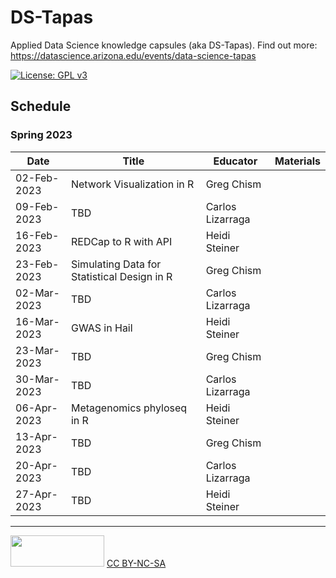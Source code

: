 # DS-Tapas
Applied Data Science knowledge capsules (aka DS-Tapas). Find out more: https://datascience.arizona.edu/events/data-science-tapas 


[![License: GPL v3](https://img.shields.io/badge/License-GPLv3-blue.svg)](https://www.gnu.org/licenses/gpl-3.0)

## Schedule
### Spring 2023

| Date | Title | Educator | Materials|
|------|-------|----------|----------|
| 02-Feb-2023 | Network Visualization in R | Greg Chism| |
| 09-Feb-2023 | TBD | Carlos Lizarraga | |
| 16-Feb-2023 | REDCap to R with API | Heidi Steiner | |
| 23-Feb-2023 | Simulating Data for Statistical Design in R | Greg Chism | |
| 02-Mar-2023 | TBD | Carlos Lizarraga | |
| 16-Mar-2023 | GWAS in Hail | Heidi Steiner | |
| 23-Mar-2023 | TBD | Greg Chism | |
| 30-Mar-2023 | TBD | Carlos Lizarraga | |
| 06-Apr-2023 | Metagenomics phyloseq in R | Heidi Steiner | |
| 13-Apr-2023 | TBD | Greg Chism | |
| 20-Apr-2023 | TBD | Carlos Lizarraga | |
| 27-Apr-2023 | TBD | Heidi Steiner | |

---

<img src="https://upload.wikimedia.org/wikipedia/commons/thumb/4/4b/CC_BY-NC-SA.svg/800px-CC_BY-NC-SA.svg.png?20181117113353" width="150" height="50"/> [CC BY-NC-SA](https://creativecommons.org/licenses/by-nc-sa/4.0/)
